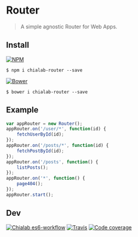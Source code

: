 # Router
> A simple agnostic Router for Web Apps.

## Install

[![NPM](https://img.shields.io/npm/v/chialab-router.svg)](https://www.npmjs.com/package/chialab-router)
```
$ npm i chialab-router --save
```
[![Bower](https://img.shields.io/bower/v/chialab-router.svg)](https://github.com/chialab/router-js)
```
$ bower i chialab-router --save
```

## Example

```js
var appRouter = new Router();
appRouter.on('/user/*', function(id) {
    fetchUserById(id);
});
appRouter.on('/posts/*', function(id) {
    fetchPostById(id);
});
appRouter.on('/posts', function() {
    listPosts();
});
appRouter.on('*', function() {
    page404();
});
appRouter.start();
```

## Dev

[![Chialab es6-workflow](https://img.shields.io/badge/project-es6--workflow-lightgrey.svg)](https://github.com/Chialab/es6-workflow)
[![Travis](https://img.shields.io/travis/Chialab/router-js.svg?maxAge=2592000)](https://travis-ci.org/Chialab/router-js)
[![Code coverage](https://codecov.io/gh/Chialab/router-js/branch/master/graph/badge.svg)](https://codecov.io/gh/Chialab/router-js)
